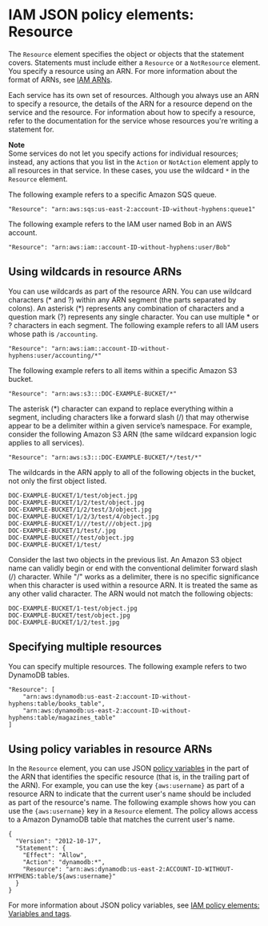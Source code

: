 # IAM JSON policy elements: Resource<a name="reference_policies_elements_resource"></a>

The `Resource` element specifies the object or objects that the statement covers\. Statements must include either a `Resource` or a `NotResource` element\. You specify a resource using an ARN\. For more information about the format of ARNs, see [IAM ARNs](reference_identifiers.md#identifiers-arns)\.

Each service has its own set of resources\. Although you always use an ARN to specify a resource, the details of the ARN for a resource depend on the service and the resource\. For information about how to specify a resource, refer to the documentation for the service whose resources you're writing a statement for\.

**Note**  
Some services do not let you specify actions for individual resources; instead, any actions that you list in the `Action` or `NotAction` element apply to all resources in that service\. In these cases, you use the wildcard `*` in the `Resource` element\. 

The following example refers to a specific Amazon SQS queue\.

```
"Resource": "arn:aws:sqs:us-east-2:account-ID-without-hyphens:queue1"
```

The following example refers to the IAM user named Bob in an AWS account\.

```
"Resource": "arn:aws:iam::account-ID-without-hyphens:user/Bob"
```

## Using wildcards in resource ARNs<a name="reference_policies_elements_resource_wildcards"></a>

You can use wildcards as part of the resource ARN\. You can use wildcard characters \(\* and ?\) within any ARN segment \(the parts separated by colons\)\. An asterisk \(\*\) represents any combination of characters and a question mark \(?\) represents any single character\. You can use multiple \* or ? characters in each segment\. The following example refers to all IAM users whose path is `/accounting`\. 

```
"Resource": "arn:aws:iam::account-ID-without-hyphens:user/accounting/*"
```

The following example refers to all items within a specific Amazon S3 bucket\.

```
"Resource": "arn:aws:s3:::DOC-EXAMPLE-BUCKET/*"
```

The asterisk \(\*\) character can expand to replace everything within a segment, including characters like a forward slash \(/\) that may otherwise appear to be a delimiter within a given service’s namespace\. For example, consider the following Amazon S3 ARN \(the same wildcard expansion logic applies to all services\)\.

```
"Resource": "arn:aws:s3:::DOC-EXAMPLE-BUCKET/*/test/*"
```

The wildcards in the ARN apply to all of the following objects in the bucket, not only the first object listed\.

```
DOC-EXAMPLE-BUCKET/1/test/object.jpg
DOC-EXAMPLE-BUCKET/1/2/test/object.jpg
DOC-EXAMPLE-BUCKET/1/2/test/3/object.jpg 
DOC-EXAMPLE-BUCKET/1/2/3/test/4/object.jpg
DOC-EXAMPLE-BUCKET/1///test///object.jpg
DOC-EXAMPLE-BUCKET/1/test/.jpg
DOC-EXAMPLE-BUCKET//test/object.jpg
DOC-EXAMPLE-BUCKET/1/test/
```

Consider the last two objects in the previous list\. An Amazon S3 object name can validly begin or end with the conventional delimiter forward slash \(/\) character\. While "/" works as a delimiter, there is no specific significance when this character is used within a resource ARN\. It is treated the same as any other valid character\. The ARN would not match the following objects:

```
DOC-EXAMPLE-BUCKET/1-test/object.jpg
DOC-EXAMPLE-BUCKET/test/object.jpg
DOC-EXAMPLE-BUCKET/1/2/test.jpg
```

## Specifying multiple resources<a name="reference_policies_elements_resource_multiple-resources"></a>

You can specify multiple resources\. The following example refers to two DynamoDB tables\.

```
"Resource": [
    "arn:aws:dynamodb:us-east-2:account-ID-without-hyphens:table/books_table",
    "arn:aws:dynamodb:us-east-2:account-ID-without-hyphens:table/magazines_table"
]
```

## Using policy variables in resource ARNs<a name="reference_policies_elements_resource_policy-variables"></a>

In the `Resource` element, you can use JSON [policy variables](reference_policies_variables.md) in the part of the ARN that identifies the specific resource \(that is, in the trailing part of the ARN\)\. For example, you can use the key `{aws:username}` as part of a resource ARN to indicate that the current user's name should be included as part of the resource's name\. The following example shows how you can use the `{aws:username}` key in a `Resource` element\. The policy allows access to a Amazon DynamoDB table that matches the current user's name\.

```
{
  "Version": "2012-10-17",
  "Statement": {
    "Effect": "Allow",
    "Action": "dynamodb:*",
    "Resource": "arn:aws:dynamodb:us-east-2:ACCOUNT-ID-WITHOUT-HYPHENS:table/${aws:username}"
  }
}
```

For more information about JSON policy variables, see [IAM policy elements: Variables and tags](reference_policies_variables.md)\.